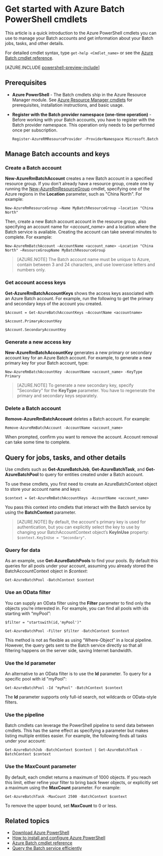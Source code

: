 ﻿<properties
   pageTitle="Get started with Azure Batch PowerShell | Windows Azure"
   description="Get a quick introduction to the Azure PowerShell cmdlets you can use to manage the Azure Batch service"
   services="batch"
   documentationCenter=""
   authors="dlepow"
   manager="timlt"
   editor=""/>

<tags
	ms.service="batch"
	ms.date="10/13/2015"
	wacn.date=""/>

# Get started with Azure Batch PowerShell cmdlets
This article is a quick introduction to the Azure PowerShell cmdlets you can use to manage your Batch accounts and get information about your Batch jobs, tasks, and other details.

For detailed cmdlet syntax, type `get-help <Cmdlet_name>` or see the [Azure Batch cmdlet reference](https://msdn.microsoft.com/zh-cn/library/azure/mt125957.aspx).

[AZURE.INCLUDE [powershell-preview-include](../includes/powershell-preview-include.md)]

## Prerequisites

* **Azure PowerShell** - The Batch cmdlets ship in the Azure Resource Manager module. See [Azure Resource Manager cmdlets](https://msdn.microsoft.com/zh-cn/library/azure/mt125356.aspx) for prerequisites, installation instructions, and basic usage.



* **Register with the Batch provider namespace (one-time operation)** - Before working with your Batch accounts, you have to register with the Batch provider namespace. This operation only needs to be performed once per subscription.

    ```
    Register-AzureRMResourceProvider -ProviderNamespace Microsoft.Batch
    ```

## Manage Batch accounts and keys


### Create a Batch account

**New-AzureRmBatchAccount** creates a new Batch account in a specified resource group. If you don't already have a resource group, create one by running the [New-AzureRmResourceGroup](https://msdn.microsoft.com/zh-cn/library/azure/mt603739.aspx) cmdlet, specifying one of the Azure regions in the **Location** parameter, such as "China North". For example:

```
New-AzureRmResourceGroup –Name MyBatchResourceGroup –location "China North"
```

Then, create a new Batch account account in the resource group, also specifying an account name for <*account_name*> and a location where the Batch service is available. Creating the account can take several minutes to complete. For example:

```
New-AzureRmBatchAccount –AccountName <account_name> –Location "China North" –ResourceGroupName MyBatchResourceGroup
```

> [AZURE.NOTE] The Batch account name must be unique to Azure, contain between 3 and 24 characters, and use lowercase letters and numbers only.

### Get account access keys
**Get-AzureRmBatchAccountKeys** shows the access keys associated with an Azure Batch account. For example, run the following to get the primary and secondary keys of the account you created.

```
$Account = Get-AzureBatchAccountKeys –AccountName <accountname>

$Account.PrimaryAccountKey

$Account.SecondaryAccountKey
```

### Generate a new access key
**New-AzureRmBatchAccountKey** generates a new primary or secondary account key for an Azure Batch account. For example, to generate a new primary key for your Batch account, type:

```
New-AzureRmBatchAccountKey -AccountName <account_name> -KeyType Primary
```

> [AZURE.NOTE] To generate a new secondary key, specify "Secondary" for the **KeyType** parameter. You have to regenerate the primary and secondary keys separately.

### Delete a Batch account
**Remove-AzureRmBatchAccount** deletes a Batch account. For example:

```
Remove-AzureRmBatchAccount -AccountName <account_name>
```

When prompted, confirm you want to remove the account. Account removal can take some time to complete.

## Query for jobs, tasks, and other details

Use cmdlets such as **Get-AzureBatchJob**, **Get-AzureBatchTask**, and **Get-AzureBatchPool** to query for entities created under a Batch account.

To use these cmdlets, you first need to create an AzureBatchContext object to store your account name and keys:

```
$context = Get-AzureRmBatchAccountKeys -AccountName <account_name>
```

You pass this context into cmdlets that interact with the Batch service by using the **BatchContext** parameter.

> [AZURE.NOTE] By default, the account's primary key is used for authentication, but you can explicitly select the key to use by changing your BatchAccountContext object’s **KeyInUse** property: `$context.KeyInUse = "Secondary"`.


### Query for data

As an example, use **Get-AzureBatchPools** to find your pools. By default this queries for all pools under your account, assuming you already stored the BatchAccountContext object in *$context*:

```
Get-AzureBatchPool -BatchContext $context
```
### Use an OData filter

You can supply an OData filter using the **Filter** parameter to find only the objects you’re interested in. For example, you can find all pools with ids starting with “myPool”:

```
$filter = "startswith(id,'myPool')"

Get-AzureBatchPool -Filter $filter -BatchContext $context
```

This method is not as flexible as using “Where-Object” in a local pipeline. However, the query gets sent to the Batch service directly so that all filtering happens on the server side, saving Internet bandwidth.

### Use the Id parameter

An alternative to an OData filter is to use the **Id** parameter. To query for a specific pool with id "myPool":

```
Get-AzureBatchPool -Id "myPool" -BatchContext $context

```
The **Id** parameter supports only full-id search, not wildcards or OData-style filters.

### Use the pipeline

Batch cmdlets can leverage the PowerShell pipeline to send data between cmdlets. This has the same effect as specifying a parameter but makes listing multiple entities easier. For example, the following finds all tasks under your account:

```
Get-AzureBatchJob -BatchContext $context | Get-AzureBatchTask -BatchContext $context
```

### Use the MaxCount parameter

By default, each cmdlet returns a maximum of 1000 objects. If you reach this limit, either refine your filter to bring back fewer objects, or explicitly set a maximum using the **MaxCount** parameter. For example:

```
Get-AzureBatchTask -MaxCount 2500 -BatchContext $context

```

To remove the upper bound, set **MaxCount** to 0 or less.

## Related topics
* [Download Azure PowerShell](http://go.microsoft.com/?linkid=9811175)
* [How to install and configure Azure PowerShell](/documentation/articles/powershell-install-configure)
* [Azure Batch cmdlet reference](https://msdn.microsoft.com/zh-cn/library/azure/mt125957.aspx)
* [Query the Batch service efficiently](/documentation/articles/batch-efficient-list-queries)
